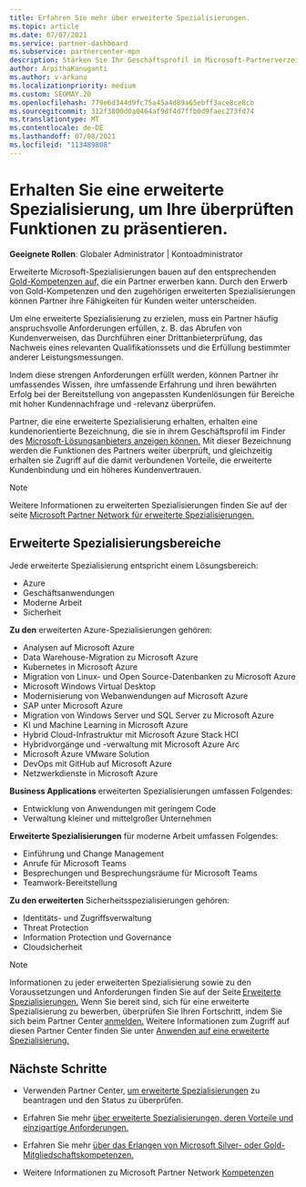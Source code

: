 ```yaml
---
title: Erfahren Sie mehr über erweiterte Spezialisierungen.
ms.topic: article
ms.date: 07/07/2021
ms.service: partner-dashboard
ms.subservice: partnercenter-mpn
description: Stärken Sie Ihr Geschäftsprofil im Microsoft-Partnerverzeichnis. Erfahren Sie mehr über die erweiterten Spezialisierungen, die Sie zusammen mit Ihren vorhandenen Gold- und Silver-Kompetenzen erwerben können.
author: ArpithaKanuganti
ms.author: v-arkanu
ms.localizationpriority: medium
ms.custom: SEOMAY.20
ms.openlocfilehash: 779e6d344d9fc75a45a4d89a65ebff3ace8ce8cb
ms.sourcegitcommit: 312f3800d0a0464af9df4d7ffb0d9faec273fd74
ms.translationtype: MT
ms.contentlocale: de-DE
ms.lasthandoff: 07/08/2021
ms.locfileid: "113489808"
---
```

# <a name="earn-an-advanced-specialization-to-showcase-your-validated-capabilities"></a>Erhalten Sie eine erweiterte Spezialisierung, um Ihre überprüften Funktionen zu präsentieren.

**Geeignete Rollen**: Globaler Administrator | Kontoadministrator

Erweiterte Microsoft-Spezialisierungen bauen auf den entsprechenden [Gold-Kompetenzen auf,](learn-about-competencies.md) die ein Partner erwerben kann. Durch den Erwerb von Gold-Kompetenzen und den zugehörigen erweiterten Spezialisierungen können Partner ihre Fähigkeiten für Kunden weiter unterscheiden.

Um eine erweiterte Spezialisierung zu erzielen, muss ein Partner häufig anspruchsvolle Anforderungen erfüllen, z. B. das Abrufen von Kundenverweisen, das Durchführen einer Drittanbieterprüfung, das Nachweis eines relevanten Qualifikationssets und die Erfüllung bestimmter anderer Leistungsmessungen.

Indem diese strengen Anforderungen erfüllt werden, können Partner ihr umfassendes Wissen, ihre umfassende Erfahrung und ihren bewährten Erfolg bei der Bereitstellung von angepassten Kundenlösungen für Bereiche mit hoher Kundennachfrage und -relevanz überprüfen.

Partner, die eine erweiterte Spezialisierung erhalten, erhalten eine kundenorientierte Bezeichnung, die sie in ihrem Geschäftsprofil im Finder des [Microsoft-Lösungsanbieters anzeigen können.](https://www.microsoft.com/solution-providers/home) Mit dieser Bezeichnung werden die Funktionen des Partners weiter überprüft, und gleichzeitig erhalten sie Zugriff auf die damit verbundenen Vorteile, die erweiterte Kundenbindung und ein höheres Kundenvertrauen.

> [!NOTE]
> Weitere Informationen zu erweiterten Spezialisierungen finden Sie auf der seite [Microsoft Partner Network für erweiterte Spezialisierungen.](https://partner.microsoft.com/membership/advanced-specialization)

## <a name="advanced-specialization-areas"></a>Erweiterte Spezialisierungsbereiche

Jede erweiterte Spezialisierung entspricht einem Lösungsbereich:

- Azure
- Geschäftsanwendungen
- Moderne Arbeit
- Sicherheit

**Zu den** erweiterten Azure-Spezialisierungen gehören:

- Analysen auf Microsoft Azure
- Data Warehouse-Migration zu Microsoft Azure
- Kubernetes in Microsoft Azure
- Migration von Linux- und Open Source-Datenbanken zu Microsoft Azure
- Microsoft Windows Virtual Desktop
- Modernisierung von Webanwendungen auf Microsoft Azure
- SAP unter Microsoft Azure
- Migration von Windows Server und SQL Server zu Microsoft Azure
- KI und Machine Learning in Microsoft Azure
- Hybrid Cloud-Infrastruktur mit Microsoft Azure Stack HCI
- Hybridvorgänge und -verwaltung mit Microsoft Azure Arc
- Microsoft Azure VMware Solution
- DevOps mit GitHub auf Microsoft Azure
- Netzwerkdienste in Microsoft Azure


**Business Applications** erweiterten Spezialisierungen umfassen Folgendes:

- Entwicklung von Anwendungen mit geringem Code
- Verwaltung kleiner und mittelgroßer Unternehmen

**Erweiterte Spezialisierungen** für moderne Arbeit umfassen Folgendes:

- Einführung und Change Management
- Anrufe für Microsoft Teams
- Besprechungen und Besprechungsräume für Microsoft Teams
- Teamwork-Bereitstellung

**Zu den erweiterten** Sicherheitsspezialisierungen gehören:

- Identitäts- und Zugriffsverwaltung
- Threat Protection
- Information Protection und Governance
- Cloudsicherheit

> [!NOTE]
> Informationen zu jeder erweiterten Spezialisierung sowie zu den Voraussetzungen und Anforderungen finden Sie auf der Seite [Erweiterte Spezialisierungen.](https://partner.microsoft.com/membership/advanced-specialization) Wenn Sie bereit sind, sich für eine erweiterte Spezialisierung zu bewerben, überprüfen Sie Ihren Fortschritt, indem Sie sich beim Partner Center [anmelden.](https://partner.microsoft.com/dashboard) Weitere Informationen zum Zugriff auf diesen Partner Center finden Sie unter [Anwenden auf eine erweiterte Spezialisierung.](advanced-specializations-apply.md)

## <a name="next-steps"></a>Nächste Schritte

- Verwenden Partner Center, [um erweiterte Spezialisierungen](advanced-specializations-apply.md) zu beantragen und den Status zu überprüfen.

- Erfahren Sie mehr [über erweiterte Spezialisierungen, deren Vorteile und einzigartige Anforderungen.](https://partner.microsoft.com/membership/advanced-specialization)

- Erfahren Sie mehr [über das Erlangen von Microsoft Silver- oder Gold-Mitgliedschaftskompetenzen.](learn-about-competencies.md)

- Weitere Informationen zu Microsoft Partner Network [Kompetenzen](https://partner.microsoft.com/membership/competencies)